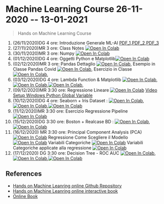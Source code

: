 # Machine Learning Course 26-11-2020 -- 13-01-2021 

> Hands on Machine Learning Course

1. (26/11/2020)DG 4 ore: Introduzione Generale ML-AI [PDF_1](pdf/00_intro_ML.pdf),[PDF_2](pdf/1_IOT_INtro.pdf),[PDF_3](pdf/2_open_ledger.pdf)
2. (27/11/2020)MR 3 ore: Class Notes [![Open In Colab](https://colab.research.google.com/assets/colab-badge.svg)](https://colab.research.google.com/github/visiont3lab/machine-learning-course/blob/main/python/class-notes.ipynb)
3. (30/11/2020)MR 3 ore: Numpy  [![Open In Colab](https://colab.research.google.com/assets/colab-badge.svg)](https://colab.research.google.com/github/visiont3lab/machine-learning-course/blob/main/python/numpy.ipynb)
4. (01/12/2020)DG 4 ore: Oggetti Python e Matplotlib[![Open In Colab](https://colab.research.google.com/assets/colab-badge.svg)](https://colab.research.google.com/github/visiont3lab/machine-learning-course/blob/main/python/intro.ipynb)
5. (02/12/2020)MR 3 ore: Pandas Dettaglio [![Open In Colab](https://colab.research.google.com/assets/colab-badge.svg)](https://colab.research.google.com/github/visiont3lab/machine-learning-course/blob/main/visualization/pandas.ipynb),  Esempio in Classe Pandas Covid  [![Open In Colab](https://colab.research.google.com/assets/colab-badge.svg)](https://colab.research.google.com/github/visiont3lab/machine-learning-course/blob/main/visualization/Pandas_Covid_Exercise.ipynb), 
 Esercizio in Classe    [![Open In Colab](https://colab.research.google.com/assets/colab-badge.svg)](https://colab.research.google.com/github/visiont3lab/machine-learning-course/blob/main/visualization/ClassNote_2_12_2020.ipynb), 
 6. (03/12/2020)DG 4 ore: Lambda Function & Matplotlib [![Open In Colab](https://colab.research.google.com/assets/colab-badge.svg)](https://colab.research.google.com/github/visiont3lab/machine-learning-course/blob/main/python/00_Lambda_Function.ipynb), [![Open In Colab](https://colab.research.google.com/assets/colab-badge.svg)](https://colab.research.google.com/github/visiont3lab/machine-learning-course/blob/main/python/02_Matplotlib-first.ipynb),[![Open In Colab](https://colab.research.google.com/assets/colab-badge.svg)](https://colab.research.google.com/github/visiont3lab/machine-learning-course/blob/main/python/03_Matplotlib-second.ipynb),
 7. (09/12/2020)MR 3:30 ore: Regressione Lineare [![Open In Colab](https://colab.research.google.com/assets/colab-badge.svg)](https://colab.research.google.com/github/visiont3lab/machine-learning-course/blob/main/regression/RegressioneLineare.ipynb) [Video Setup Windows Python Global Variable](
https://drive.google.com/file/d/1bBBn2hO_hIra2fM_YsvV8FRtOGbgHKFq/view?usp=sharing)
 8. (10/12/2020)DG 4 ore: Seaborn + Iris Dataset : [![Open In Colab](https://colab.research.google.com/assets/colab-badge.svg)](https://colab.research.google.com/github/visiont3lab/machine-learning-course/blob/main/python/40_finishmatplotlib.ipynb),[![Open In Colab](https://colab.research.google.com/assets/colab-badge.svg)](https://colab.research.google.com/github/visiont3lab/machine-learning-course/blob/main/python/41_Iris.ipynb),[![Open In Colab](https://colab.research.google.com/assets/colab-badge.svg)](https://colab.research.google.com/github/visiont3lab/machine-learning-course/blob/main/python/42_solut_tips.ipynb)
9. (11/12/2020)MR 3:30 ore:  Esercizio Regressione Pipeline  [![Open In Colab](https://colab.research.google.com/assets/colab-badge.svg)](https://colab.research.google.com/github/visiont3lab/machine-learning-course/blob/main/regression/Esercizio_Regression.ipynb) 
10. (15/12/2020)DG 3:30 ore: Boston + Realcase BD : [![Open In Colab](https://colab.research.google.com/assets/colab-badge.svg)](https://colab.research.google.com/github/visiont3lab/machine-learning-course/blob/main/python/50_boston_housing.ipynb), [![Open In Colab](https://colab.research.google.com/assets/colab-badge.svg)](https://colab.research.google.com/github/visiont3lab/machine-learning-course/blob/main/python/51_Regressore_intro.ipynb)
11. (16/12/2020) MR 3:30 ore:  Principal Component Analysis (PCA) [![Open In Colab](https://colab.research.google.com/assets/colab-badge.svg)](https://colab.research.google.com/github/visiont3lab/machine-learning-course/blob/main/regression/PCA.ipynb)    Regressione Come Scegliere il Modello [![Open In Colab](https://colab.research.google.com/assets/colab-badge.svg)](https://colab.research.google.com/github/visiont3lab/machine-learning-course/blob/main/regression/Regression_Model_Choice.ipynb) 
Variabili Categoriche  [![Open In Colab](https://colab.research.google.com/assets/colab-badge.svg)](https://colab.research.google.com/github/visiont3lab/machine-learning-course/blob/main/regression/Categorical_Variables.ipynb) 
Variabili Categoriche applicate alla regressione  [![Open In Colab](https://colab.research.google.com/assets/colab-badge.svg)](https://colab.research.google.com/github/visiont3lab/machine-learning-course/blob/main/regression/Regression_Categorical_Example.ipynb)
12. (17/12/2020) DG 3:30 ore:  Decision Tree - ROC AUC  [![Open In Colab](https://colab.research.google.com/assets/colab-badge.svg)](https://colab.research.google.com/github/visiont3lab/machine-learning-course/blob/main/python/59_NAN_NULL.ipynb),
[![Open In Colab](https://colab.research.google.com/assets/colab-badge.svg)](https://colab.research.google.com/github/visiont3lab/machine-learning-course/blob/main/python/60_DecisionTree.ipynb),[![Open In Colab](https://colab.research.google.com/assets/colab-badge.svg)](https://colab.research.google.com/github/visiont3lab/machine-learning-course/blob/main/python/61_DecisionTrees_Regression.ipynb)

## References
 
* [Hands on Machine Leanring online Github Repository](https://github.com/jakevdp/PythonDataScienceHandbook)
* [Hands on Machine Leanring online interactive book](https://colab.research.google.com/github/jakevdp/PythonDataScienceHandbook/blob/master/notebooks/Index.ipynb)
* [Online Book](https://visiont3lab.github.io/tecnologie_data_science/docs/introduzione_generale.html)
